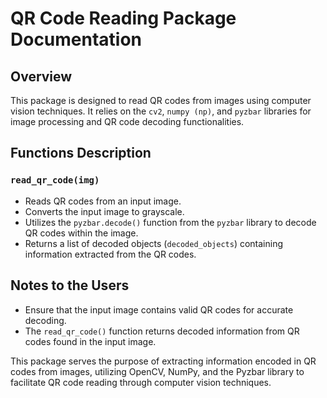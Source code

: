 # QR Code Reading Package Documentation

## Overview
This package is designed to read QR codes from images using computer vision techniques. It relies on the `cv2`, `numpy (np)`, and `pyzbar` libraries for image processing and QR code decoding functionalities.

## Functions Description
### `read_qr_code(img)`
- Reads QR codes from an input image.
- Converts the input image to grayscale.
- Utilizes the `pyzbar.decode()` function from the `pyzbar` library to decode QR codes within the image.
- Returns a list of decoded objects (`decoded_objects`) containing information extracted from the QR codes.

## Notes to the Users
- Ensure that the input image contains valid QR codes for accurate decoding.
- The `read_qr_code()` function returns decoded information from QR codes found in the input image.

This package serves the purpose of extracting information encoded in QR codes from images, utilizing OpenCV, NumPy, and the Pyzbar library to facilitate QR code reading through computer vision techniques.